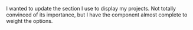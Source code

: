 

I wanted to update the section I use to display my projects. Not totally convinced of its importance, but I have the component almost complete to weight the options.